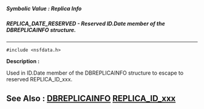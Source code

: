 ##### Symbolic Value : Replica Info
##### REPLICA_DATE_RESERVED - Reserved ID.Date member of the DBREPLICAINFO structure.
---
```
#include <nsfdata.h>
```
**Description :**

Used in ID.Date member of the DBREPLICAINFO structure to escape to reserved 
REPLICA_ID_xxx.

**See Also :**
[DBREPLICAINFO](/reference/Data/DBREPLICAINFO)
[REPLICA_ID_xxx](/reference/Symb/REPLICA_ID_xxx)
---
